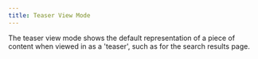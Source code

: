 ```yaml
---
title: Teaser View Mode
---
```

The teaser view mode shows the default representation of a piece of content when viewed in as a 'teaser', such as for the search results page.
